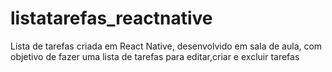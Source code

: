 # listatarefas_reactnative
Lista de tarefas criada em React Native, desenvolvido em sala de aula, com objetivo de fazer uma lista de tarefas para editar,criar e excluir tarefas
